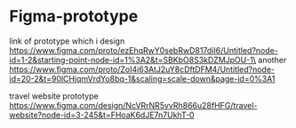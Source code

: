 # Figma-prototype
link of prototype which i design 
https://www.figma.com/proto/ezEhqRwY0sebRwD817diI6/Untitled?node-id=1-2&starting-point-node-id=1%3A2&t=SBKbO8S3kDZMJpOU-1\
another 
https://www.figma.com/proto/ZoI4i63AtJ2uY8cDftDFM4/Untitled?node-id=20-2&t=90lCHjqmVrdYo8bq-1&scaling=scale-down&page-id=0%3A1

travel website prototype
https://www.figma.com/design/NcVRrNR5vvRh866u28fHFG/travel-website?node-id=3-245&t=FHoaK6dJE7n7UkhT-0
